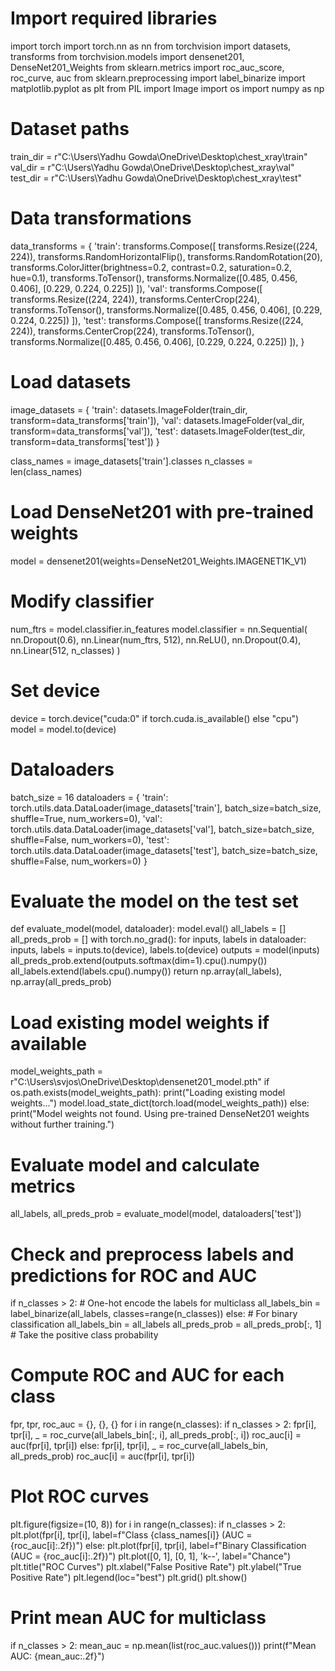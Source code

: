 # Import required libraries
import torch
import torch.nn as nn
from torchvision import datasets, transforms
from torchvision.models import densenet201, DenseNet201_Weights
from sklearn.metrics import roc_auc_score, roc_curve, auc
from sklearn.preprocessing import label_binarize
import matplotlib.pyplot as plt
from PIL import Image
import os
import numpy as np

# Dataset paths
train_dir = r"C:\Users\Yadhu Gowda\OneDrive\Desktop\chest_xray\train"
val_dir = r"C:\Users\Yadhu Gowda\OneDrive\Desktop\chest_xray\val"
test_dir = r"C:\Users\Yadhu Gowda\OneDrive\Desktop\chest_xray\test"

# Data transformations
data_transforms = {
    'train': transforms.Compose([
        transforms.Resize((224, 224)),
        transforms.RandomHorizontalFlip(),
        transforms.RandomRotation(20),
        transforms.ColorJitter(brightness=0.2, contrast=0.2, saturation=0.2, hue=0.1),
        transforms.ToTensor(),
        transforms.Normalize([0.485, 0.456, 0.406], [0.229, 0.224, 0.225])
    ]),
    'val': transforms.Compose([
        transforms.Resize((224, 224)),
        transforms.CenterCrop(224),
        transforms.ToTensor(),
        transforms.Normalize([0.485, 0.456, 0.406], [0.229, 0.224, 0.225])
    ]),
    'test': transforms.Compose([
        transforms.Resize((224, 224)),
        transforms.CenterCrop(224),
        transforms.ToTensor(),
        transforms.Normalize([0.485, 0.456, 0.406], [0.229, 0.224, 0.225])
    ]),
}

# Load datasets
image_datasets = {
    'train': datasets.ImageFolder(train_dir, transform=data_transforms['train']),
    'val': datasets.ImageFolder(val_dir, transform=data_transforms['val']),
    'test': datasets.ImageFolder(test_dir, transform=data_transforms['test'])
}

class_names = image_datasets['train'].classes
n_classes = len(class_names)

# Load DenseNet201 with pre-trained weights
model = densenet201(weights=DenseNet201_Weights.IMAGENET1K_V1)

# Modify classifier
num_ftrs = model.classifier.in_features
model.classifier = nn.Sequential(
    nn.Dropout(0.6),
    nn.Linear(num_ftrs, 512),
    nn.ReLU(),
    nn.Dropout(0.4),
    nn.Linear(512, n_classes)
)

# Set device
device = torch.device("cuda:0" if torch.cuda.is_available() else "cpu")
model = model.to(device)

# Dataloaders
batch_size = 16
dataloaders = {
    'train': torch.utils.data.DataLoader(image_datasets['train'], batch_size=batch_size, shuffle=True, num_workers=0),
    'val': torch.utils.data.DataLoader(image_datasets['val'], batch_size=batch_size, shuffle=False, num_workers=0),
    'test': torch.utils.data.DataLoader(image_datasets['test'], batch_size=batch_size, shuffle=False, num_workers=0)
}

# Evaluate the model on the test set
def evaluate_model(model, dataloader):
    model.eval()
    all_labels = []
    all_preds_prob = []
    with torch.no_grad():
        for inputs, labels in dataloader:
            inputs, labels = inputs.to(device), labels.to(device)
            outputs = model(inputs)
            all_preds_prob.extend(outputs.softmax(dim=1).cpu().numpy())
            all_labels.extend(labels.cpu().numpy())
    return np.array(all_labels), np.array(all_preds_prob)

# Load existing model weights if available
model_weights_path = r"C:\\Users\\svjos\\OneDrive\\Desktop\\densenet201_model.pth"
if os.path.exists(model_weights_path):
    print("Loading existing model weights...")
    model.load_state_dict(torch.load(model_weights_path))
else:
    print("Model weights not found. Using pre-trained DenseNet201 weights without further training.")

# Evaluate model and calculate metrics
all_labels, all_preds_prob = evaluate_model(model, dataloaders['test'])

# Check and preprocess labels and predictions for ROC and AUC
if n_classes > 2:
    # One-hot encode the labels for multiclass
    all_labels_bin = label_binarize(all_labels, classes=range(n_classes))
else:
    # For binary classification
    all_labels_bin = all_labels
    all_preds_prob = all_preds_prob[:, 1]  # Take the positive class probability

# Compute ROC and AUC for each class
fpr, tpr, roc_auc = {}, {}, {}
for i in range(n_classes):
    if n_classes > 2:
        fpr[i], tpr[i], _ = roc_curve(all_labels_bin[:, i], all_preds_prob[:, i])
        roc_auc[i] = auc(fpr[i], tpr[i])
    else:
        fpr[i], tpr[i], _ = roc_curve(all_labels_bin, all_preds_prob)
        roc_auc[i] = auc(fpr[i], tpr[i])

# Plot ROC curves
plt.figure(figsize=(10, 8))
for i in range(n_classes):
    if n_classes > 2:
        plt.plot(fpr[i], tpr[i], label=f"Class {class_names[i]} (AUC = {roc_auc[i]:.2f})")
    else:
        plt.plot(fpr[i], tpr[i], label=f"Binary Classification (AUC = {roc_auc[i]:.2f})")
plt.plot([0, 1], [0, 1], 'k--', label="Chance")
plt.title("ROC Curves")
plt.xlabel("False Positive Rate")
plt.ylabel("True Positive Rate")
plt.legend(loc="best")
plt.grid()
plt.show()

# Print mean AUC for multiclass
if n_classes > 2:
    mean_auc = np.mean(list(roc_auc.values()))
    print(f"Mean AUC: {mean_auc:.2f}")
